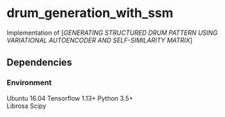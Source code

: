 # drum_generation_with_ssm
Implementation of [*GENERATING STRUCTURED DRUM PATTERN USING VARIATIONAL AUTOENCODER AND SELF-SIMILARITY MATRIX*]


## Dependencies
### Environment
Ubuntu 16.04
Tensorflow 1.13+
Python 3.5+  
Librosa
Scipy